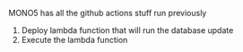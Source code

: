 MONO5 has all the github actions stuff run previously

1. Deploy lambda function that will run the database update
2. Execute the lambda function
